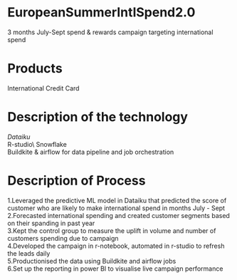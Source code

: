 # EuropeanSummerIntlSpend2.0
3 months July-Sept spend &amp; rewards campaign targeting international spend 

# Products 
International Credit Card 

# Description of the technology 
*Dataiku*\
R-studio\ 
Snowflake\
Buildkite & airflow for data pipeline and job orchestration 

# Description of Process 
1.Leveraged the predictive ML model in Dataiku that predicted the score of customer who are likely to make international spend in months July - Sept \
2.Forecasted international spending and created customer segments based on their spanding in past year\
3.Kept the control group to measure the uplift in volume and number of customers spending due to campaign\
4.Developed the campaign in r-notebook, automated in r-studio to refresh the leads daily \
5.Productionised the data using Buildkite and airflow jobs \
6.Set up the reporting in power BI to visualise live campaign performance 

